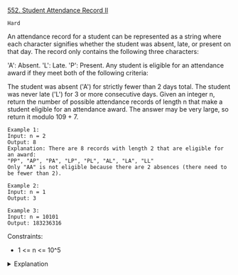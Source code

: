 [552. Student Attendance Record II](https://leetcode.com/problems/student-attendance-record-ii/description/)

`Hard`

An attendance record for a student can be represented as a string where each character signifies whether the student was absent, late, or present on that day. The record only contains the following three characters:

'A': Absent.
'L': Late.
'P': Present.
Any student is eligible for an attendance award if they meet both of the following criteria:

The student was absent ('A') for strictly fewer than 2 days total.
The student was never late ('L') for 3 or more consecutive days.
Given an integer n, return the number of possible attendance records of length n that make a student eligible for an attendance award. The answer may be very large, so return it modulo 109 + 7.

```
Example 1:
Input: n = 2
Output: 8
Explanation: There are 8 records with length 2 that are eligible for an award:
"PP", "AP", "PA", "LP", "PL", "AL", "LA", "LL"
Only "AA" is not eligible because there are 2 absences (there need to be fewer than 2).

Example 2:
Input: n = 1
Output: 3

Example 3:
Input: n = 10101
Output: 183236316
```

Constraints:

- 1 <= n <= 10^5

<details>
<summary>Explanation</summary>

[HuifengGuan](https://www.youtube.com/watch?v=zd20HrEb5dg)
</details>